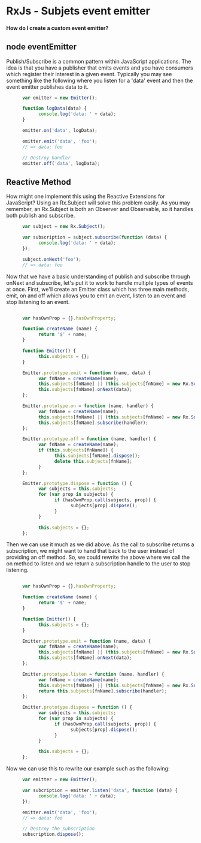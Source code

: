 # RxJs - Subjets event emitter
#### How do I create a custom event emitter?

## node eventEmitter

Publish/Subscribe is a common pattern within JavaScript applications. The idea is that you have a publisher that emits events and you have consumers which register their interest in a given event. Typically you may see something like the following where you listen for a 'data' event and then the event emitter publishes data to it.


```javascript 
      var emitter = new Emitter();

      function logData(data) {
            console.log('data: ' + data);
      }

      emitter.on('data', logData);

      emitter.emit('data', 'foo');
      // => data: foo

      // Destroy handler
      emitter.off('data', logData);
```

## Reactive Method

How might one implement this using the Reactive Extensions for JavaScript? Using an Rx.Subject will solve this problem easily. As you may remember, an Rx.Subject is both an Observer and Observable, so it handles both publish and subscribe.

```javascript 
      var subject = new Rx.Subject();

      var subscription = subject.subscribe(function (data) {
            console.log('data: ' + data);
      });

      subject.onNext('foo');
      // => data: foo
```

Now that we have a basic understanding of publish and subscribe through onNext and subscribe, let's put it to work to handle multiple types of events at once. First, we'll create an Emitter class which has three main methods, emit, on and off which allows you to emit an event, listen to an event and stop listening to an event.

```javascript 

      var hasOwnProp = {}.hasOwnProperty;

      function createName (name) {
            return '$' + name;
      }

      function Emitter() {
            this.subjects = {};
      }

      Emitter.prototype.emit = function (name, data) {
            var fnName = createName(name);
            this.subjects[fnName] || (this.subjects[fnName] = new Rx.Subject());
            this.subjects[fnName].onNext(data);
      };

      Emitter.prototype.on = function (name, handler) {
            var fnName = createName(name);
            this.subjects[fnName] || (this.subjects[fnName] = new Rx.Subject());
            this.subjects[fnName].subscribe(handler);
      };

      Emitter.prototype.off = function (name, handler) {
            var fnName = createName(name);
            if (this.subjects[fnName]) {
                  this.subjects[fnName].dispose();
                  delete this.subjects[fnName];
            }
      };

      Emitter.prototype.dispose = function () {
            var subjects = this.subjects;
            for (var prop in subjects) {
                  if (hasOwnProp.call(subjects, prop)) {
                        subjects[prop].dispose();
                  }
            }

            this.subjects = {};
      };
```

Then we can use it much as we did above. As the call to subscribe returns a subscription, we might want to hand that back to the user instead of providing an off method. So, we could rewrite the above where we call the on method to listen and we return a subscription handle to the user to stop listening.

```javascript 

      var hasOwnProp = {}.hasOwnProperty;

      function createName (name) {
            return '$' + name;
      }

      function Emitter() {
            this.subjects = {};
      }

      Emitter.prototype.emit = function (name, data) {
            var fnName = createName(name);
            this.subjects[fnName] || (this.subjects[fnName] = new Rx.Subject());
            this.subjects[fnName].onNext(data);
      };

      Emitter.prototype.listen = function (name, handler) {
            var fnName = createName(name);
            this.subjects[fnName] || (this.subjects[fnName] = new Rx.Subject());
            return this.subjects[fnName].subscribe(handler);
      };

      Emitter.prototype.dispose = function () {
            var subjects = this.subjects;
            for (var prop in subjects) {
                  if (hasOwnProp.call(subjects, prop)) {
                        subjects[prop].dispose();
                  }
            }

            this.subjects = {};
      };
```

Now we can use this to rewrite our example such as the following:

```javascript 
      var emitter = new Emitter();

      var subcription = emitter.listen('data', function (data) {
            console.log('data: ' + data);
      });

      emitter.emit('data', 'foo');
      // => data: foo

      // Destroy the subscription
      subscription.dispose();
```